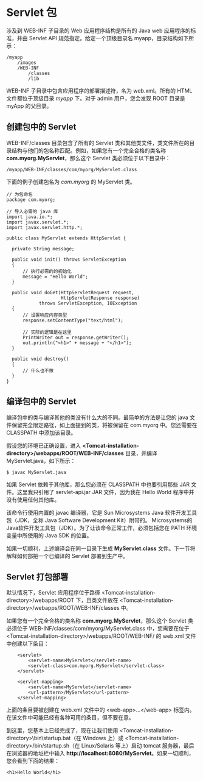 
# Servlet 包

涉及到 WEB-INF 子目录的 Web 应用程序结构是所有的 Java web 应用程序的标准，并由 Servlet API 规范指定。给定一个顶级目录名 myapp，目录结构如下所示：

```
/myapp
    /images
    /WEB-INF
        /classes
        /lib

```

WEB-INF 子目录中包含应用程序的部署描述符，名为 web.xml。所有的 HTML 文件都位于顶级目录 _myapp_ 下。对于 admin 用户，您会发现 ROOT 目录是 myApp 的父目录。

## 创建包中的 Servlet

WEB-INF/classes 目录包含了所有的 Servlet 类和其他类文件，类文件所在的目录结构与他们的包名称匹配。例如，如果您有一个完全合格的类名称 **com.myorg.MyServlet**，那么这个 Servlet 类必须位于以下目录中：

```
/myapp/WEB-INF/classes/com/myorg/MyServlet.class

```

下面的例子创建包名为 _com.myorg_ 的 MyServlet 类。

```
// 为包命名
package com.myorg;  

// 导入必需的 java 库
import java.io.*;
import javax.servlet.*;
import javax.servlet.http.*;

public class MyServlet extends HttpServlet {

  private String message;

  public void init() throws ServletException
  {
      // 执行必需的的初始化
      message = "Hello World";
  }

  public void doGet(HttpServletRequest request,
                    HttpServletResponse response)
            throws ServletException, IOException
  {
      // 设置响应内容类型
      response.setContentType("text/html");

      // 实际的逻辑是在这里
      PrintWriter out = response.getWriter();
      out.println("<h1>" + message + "</h1>");
  }

  public void destroy()
  {
      // 什么也不做
  }
}

```

## 编译包中的 Servlet

编译包中的类与编译其他的类没有什么大的不同。最简单的方法是让您的 java 文件保留完全限定路径，如上面提到的类，将被保留在 com.myorg 中。您还需要在 CLASSPATH 中添加该目录。

假设您的环境已正确设置，进入 **&lt;Tomcat-installation-directory&gt;/webapps/ROOT/WEB-INF/classes** 目录，并编译 MyServlet.java，如下所示：

```
$ javac MyServlet.java

```

如果 Servlet 依赖于其他库，那么您必须在 CLASSPATH 中也要引用那些 JAR 文件。这里我只引用了 servlet-api.jar JAR 文件，因为我在 Hello World 程序中并没有使用任何其他库。

该命令行使用内置的 javac 编译器，它是 Sun Microsystems Java 软件开发工具包（JDK，全称 Java Software Development Kit）附带的。 Microsystems的Java软件开发工具包（JDK）。为了让该命令正常工作，必须包括您在 PATH 环境变量中所使用的 Java SDK 的位置。

如果一切顺利，上述编译会在同一目录下生成 **MyServlet.class** 文件。下一节将解释如何部把一个已编译的 Servlet 部署到生产中。

## Servlet 打包部署

默认情况下，Servlet 应用程序位于路径 &lt;Tomcat-installation-directory&gt;/webapps/ROOT 下，且类文件放在 &lt;Tomcat-installation-directory&gt;/webapps/ROOT/WEB-INF/classes 中。

如果您有一个完全合格的类名称 **com.myorg.MyServlet**，那么这个 Servlet 类必须位于 WEB-INF/classes/com/myorg/MyServlet.class 中，您需要在位于 &lt;Tomcat-installation-directory&gt;/webapps/ROOT/WEB-INF/ 的 web.xml 文件中创建以下条目：

```
    <servlet>
        <servlet-name>MyServlet</servlet-name>
        <servlet-class>com.myorg.MyServlet</servlet-class>
    </servlet>

    <servlet-mapping>
        <servlet-name>MyServlet</servlet-name>
        <url-pattern>/MyServlet</url-pattern>
    </servlet-mapping>

```

上面的条目要被创建在 web.xml 文件中的 &lt;web-app&gt;...&lt;/web-app&gt; 标签内。在该文件中可能已经有各种可用的条目，但不要在意。

到这里，您基本上已经完成了，现在让我们使用 &lt;Tomcat-installation-directory&gt;\bin\startup.bat（在 Windows 上）或 &lt;Tomcat-installation-directory&gt;/bin/startup.sh（在 Linux/Solaris 等上）启动 tomcat 服务器，最后在浏览器的地址栏中输入 **http://localhost:8080/MyServlet**。如果一切顺利，您会看到下面的结果：

```
<h1>Hello World</h1>
```
